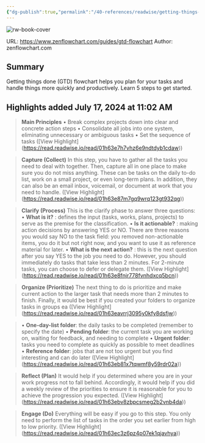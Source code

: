 ```yaml
---
{"dg-publish":true,"permalink":"/40-references/readwise/getting-things-done-gtd-flowchart-a-complete-guide/","tags":["rw/articles"]}
---
```


![rw-book-cover](https://readwise-assets.s3.amazonaws.com/static/images/article1.be68295a7e40.png)
  
URL: https://www.zenflowchart.com/guides/gtd-flowchart
Author: zenflowchart.com

## Summary

Getting things done (GTD) flowchart helps you plan for your tasks and handle things more quickly and productively. Learn 5 steps to get started.

## Highlights added July 17, 2024 at 11:02 AM
>**Main Principles**
>• Break complex projects down into clear and concrete action steps
>• Consolidate all jobs into one system, eliminating unnecessary or ambiguous tasks
>• Set the sequence of tasks ([View Highlight] (https://read.readwise.io/read/01h63e7h7vhz6e9ndtdyb1cdaw))


>**Capture (Collect)**
>In this step, you have to gather all the tasks you need to deal with together. Then, capture all in one place to make sure you do not miss anything. 
>These can be tasks on the daily to-do list, work on a small project, or even long-term plans. In addition, they can also be an email inbox, voicemail, or document at work that you need to handle. ([View Highlight] (https://read.readwise.io/read/01h63e87m7gq9wrq123gt932qg))


>**Clarify (Process)**
>This is the clarify phase to answer three questions:
>• **What is it?** : defines the input (tasks, works, plans, projects) to serve as the premise for the classification.
>• **Is it actionable?** : making action decisions by answering YES or NO. There are three reasons you would say NO to the task field: you removed non-actionable items, you do it but not right now, and you want to use it as reference material for later.
>• **What is the next action?** : this is the next question after you say YES to the job you need to do. However, you should immediately do tasks that take less than 2 minutes. For 2-minute tasks, you can choose to defer or delegate them. ([View Highlight] (https://read.readwise.io/read/01h63e8fnjr778fvnhdxcq5bcn))


>**Organize (Prioritize)**
>The next thing to do is prioritize and make current action to the larger task that needs more than 2 minutes to finish. Finally, it would be best if you created your folders to organize tasks in groups ea ([View Highlight] (https://read.readwise.io/read/01h63eavrrj3095y0kfy8dsfjw))


>• **One-day-list folder**: the daily tasks to be completed (remember to specify the date)
>• **Pending folder**: the current task you are working on, waiting for feedback, and needing to complete
>• **Urgent folder**: tasks you need to complete as quickly as possible to meet deadlines
>• **Reference folder**: jobs that are not too urgent but you find interesting and can do later ([View Highlight] (https://read.readwise.io/read/01h63eb81x7tqwmf8y59rdr02a))


>**Reflect (Plan)**
>It would help if you determined where you are in your work progress not to fall behind. Accordingly, it would help if you did a weekly review of the priorities to ensure it is reasonable for you to achieve the progression you expected. ([View Highlight] (https://read.readwise.io/read/01h63ebv8zbpcsmeg2b2vnb4da))


>**Engage (Do)**
>Everything will be easy if you go to this step. You only need to perform the list of tasks in the order you set earlier from high to low priority. ([View Highlight] (https://read.readwise.io/read/01h63ec3z6pz4p07ek1qjavhya))


